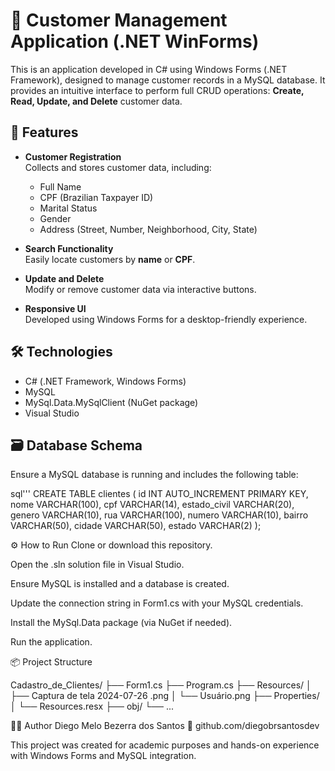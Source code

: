 # 🧾 Customer Management Application (.NET WinForms)

This is an application developed in C# using Windows Forms (.NET Framework), designed to manage customer records in a MySQL database. It provides an intuitive interface to perform full CRUD operations: **Create, Read, Update, and Delete** customer data.

## 🚀 Features

- **Customer Registration**  
  Collects and stores customer data, including:
  - Full Name
  - CPF (Brazilian Taxpayer ID)
  - Marital Status
  - Gender
  - Address (Street, Number, Neighborhood, City, State)

- **Search Functionality**  
  Easily locate customers by **name** or **CPF**.

- **Update and Delete**  
  Modify or remove customer data via interactive buttons.

- **Responsive UI**  
  Developed using Windows Forms for a desktop-friendly experience.

## 🛠️ Technologies

- C# (.NET Framework, Windows Forms)
- MySQL
- MySql.Data.MySqlClient (NuGet package)
- Visual Studio

## 🗃️ Database Schema

Ensure a MySQL database is running and includes the following table:

sql'''
CREATE TABLE clientes (
  id INT AUTO_INCREMENT PRIMARY KEY,
  nome VARCHAR(100),
  cpf VARCHAR(14),
  estado_civil VARCHAR(20),
  genero VARCHAR(10),
  rua VARCHAR(100),
  numero VARCHAR(10),
  bairro VARCHAR(50),
  cidade VARCHAR(50),
  estado VARCHAR(2)
);

⚙️ How to Run
Clone or download this repository.

Open the .sln solution file in Visual Studio.

Ensure MySQL is installed and a database is created.

Update the connection string in Form1.cs with your MySQL credentials.

Install the MySql.Data package (via NuGet if needed).

Run the application.

📦 Project Structure

Cadastro_de_Clientes/
├── Form1.cs
├── Program.cs
├── Resources/
│   ├── Captura de tela 2024-07-26 .png
│   └── Usuário.png
├── Properties/
│   └── Resources.resx
├── obj/
└── ...

👨‍💻 Author
Diego Melo Bezerra dos Santos
🔗 github.com/diegobrsantosdev

This project was created for academic purposes and hands-on experience with Windows Forms and MySQL integration.

